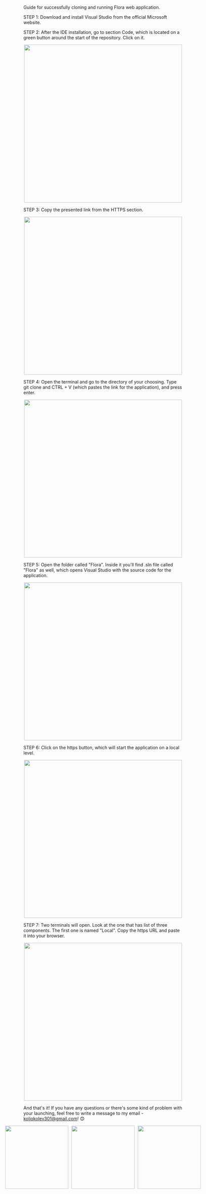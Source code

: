 Guide for successfully cloning and running Flora web application.

STEP 1: Download and install Visual Studio from the official Microsoft website.

STEP 2: After the IDE installation, go to section Code, which is located on a green button around the start of the repository. Click on it.

<div align="center">
    <img src="https://github.com/user-attachments/assets/9ff2a2e6-6b59-45d7-a3b7-a64cb15b80c5" width="500"/>
</div>

STEP 3: Copy the presented link from the HTTPS section.

<div align="center">
    <img src="https://github.com/user-attachments/assets/61ce43c8-058b-4605-947f-8762e0fe9812" width="500"/>
</div>

STEP 4: Open the terminal and go to the directory of your choosing. Type git clone and CTRL + V (which pastes the link for the application), and press enter.

<div align="center">
    <img src="https://github.com/user-attachments/assets/259d1444-6261-474d-ba07-59017798f938" width="500"/>
</div>

STEP 5: Open the folder called "Flora". Inside it you'll find .sln file called "Flora" as well, which opens Visual Studio with the source code for the application.

<div align="center">
    <img src="https://github.com/user-attachments/assets/561c1f3b-c0d6-4d5e-aea0-61e49bbcd38e" width="500"/>
</div>

STEP 6: Click on the https button, which will start the application on a local level.

<div align="center">
    <img src="https://github.com/user-attachments/assets/601ca490-c7a5-49c1-be71-c2d7c314764a" width="500"/>
</div>

STEP 7: Two terminals will open. Look at the one that has list of three components. The first one is named "Local". Copy the https URL and paste it into your browser.

<div align="center">
    <img src="https://github.com/user-attachments/assets/d95bdaa8-0491-4a6e-8b41-74f1eb0d30d3" width="500"/>
</div>

And that's it! If you have any questions or there's some kind of problem with your launching, feel free to write a message to my email - koliokolev301@gmail.com! 😊

<div style="display: flex; justify-content: center; gap: 10px;">
    <img src="https://github.com/user-attachments/assets/a535bf56-df7c-4dbd-8a8e-d0bfceed9ef0" width="200"/>
    <img src="https://github.com/user-attachments/assets/bb483896-5802-4b49-b2c2-2e10cdca2efe" width="200"/>
    <img src="https://github.com/user-attachments/assets/b3f144a2-6ec2-4676-8eac-25064a909092" width="200"/>
</div>
